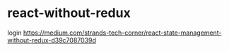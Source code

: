 # react-without-redux
login https://medium.com/strands-tech-corner/react-state-management-without-redux-d39c7087039d

